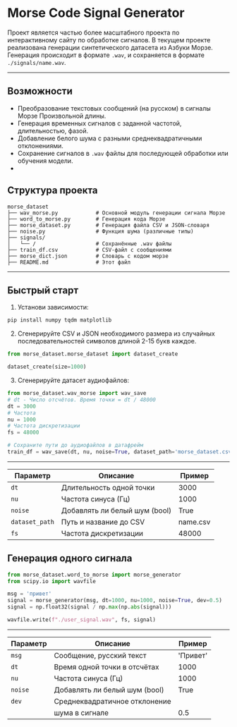 # Morse Code Signal Generator

Проект является частью более масштабного проекта по интерактивному сайту по обработке сигналов.
В текущем проекте реализована генерации синтетического датасета из Азбуки Морзе. Генерация происходит в формате `.wav`,
и сохраняется в формате `./signals/name.wav`.

---

## Возможности

- Преобразование текстовых сообщений (на русском) в сигналы Морзе Произвольной длины.
- Генерация временных сигналов с заданной частотой, длительностью, фазой.
- Добавление белого шума с разными среднеквадратичными отклонениями.
- Сохранение сигналов в `.wav` файлы для последующей обработки или обучения модели.
- 
## Структура проекта

```
morse_dataset
├── wav_morse.py            # Основной модуль генерации сигнала Морзе 
├── word_to_morse.py        # Генерация кода Морзе
├── morse_dataset.py        # Генерация файла CSV и JSON-словаря
├── noise.py                # Функция шума (различные типы)
├── signals/
│   └── /                   # Сохранённые .wav файлы
├── train_df.csv            # CSV-файл с сообщениями
├── morse_dict.json         # Словарь с кодом морзе
├── README.md               # Этот файл
```

---

## Быстрый старт

1. Установи зависимости:

```bash
pip install numpy tqdm matplotlib
```

2. Сгенерируйте CSV и JSON необходимого размера из случайных последовательностей символов
длиной 2-15 букв каждое.

```python
from morse_dataset.morse_dataset import dataset_create

dataset_create(size=1000)
```


3. Сгенерируйте датасет аудиофайлов:

```python
from morse_dataset.wav_morse import wav_save
# dt - Число отсчётов. Время точки = dt / 48000
dt = 3000
# Частота
nu = 1000
# Частота дискретизации
fs = 48000

# Сохраните пути до аудиофайлов в датафрейм
train_df = wav_save(dt, nu, noise=True, dataset_path='morse_dataset.csv', fs=48000)

```

---

| Параметр        | Описание                       | Пример   |
|-----------------|--------------------------------|----------|
| `dt`            | Длительность одной точки       | 3000     |
| `nu`            | Частота синуса (Гц)            | 1000     |
| `noise`         | Добавлять ли белый шум (bool)  | True     |
| `dataset_path`  | Путь и название до CSV         | name.csv |
| `fs`            | Частота дискретизации          | 48000    |

## Генерация одного сигнала

```python
from morse_dataset.word_to_morse import morse_generator
from scipy.io import wavfile

msg = 'привет'
signal = morse_generator(msg, dt=1000, nu=1000, noise=True, dev=0.5)
signal = np.float32(signal / np.max(np.abs(signal)))

wavfile.write(f"./user_signal.wav", fs, signal)

```

---

| Параметр        | Описание                       | Пример   |
|-----------------|--------------------------------|----------|
| `msg`           | Сообщение, русский текст       | 'Привет' |
| `dt`            | Время одной точки в отсчётах   | 1000     |
| `nu`            | Частота синуса (Гц)            | 1000     |
| `noise`         | Добавлять ли белый шум (bool)  | True     |
| `dev`           | Среднеквадратичное отклонение  |          |
|                 | шума в сигнале                 | 0.5      |